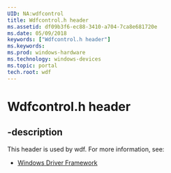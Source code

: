 ```yaml
---
UID: NA:wdfcontrol
title: Wdfcontrol.h header
ms.assetid: df09b3f6-ec88-3410-a704-7ca8e681720e
ms.date: 05/09/2018
keywords: ["Wdfcontrol.h header"]
ms.keywords: 
ms.prod: windows-hardware
ms.technology: windows-devices
ms.topic: portal
tech.root: wdf
---
```


# Wdfcontrol.h header


## -description


This header is used by wdf. For more information, see:

- [Windows Driver Framework](../_wdf/index.md)
